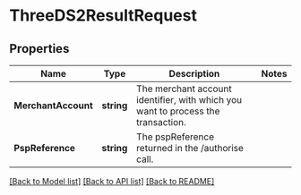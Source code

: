 # ThreeDS2ResultRequest

## Properties

Name | Type | Description | Notes
------------ | ------------- | ------------- | -------------
**MerchantAccount** | **string** | The merchant account identifier, with which you want to process the transaction. | 
**PspReference** | **string** | The pspReference returned in the /authorise call. | 

[[Back to Model list]](../README.md#documentation-for-models) [[Back to API list]](../README.md#documentation-for-api-endpoints) [[Back to README]](../README.md)


